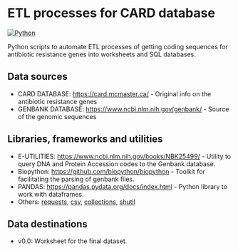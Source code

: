 # ETL processes for CARD database

[![Python](https://img.shields.io/badge/python-3.10-blue.svg)](https://www.python.org/)

Python scripts to automate ETL processes of getting coding sequences for antibiotic resistance genes into worksheets and SQL databases.

## Data sources

* CARD DATABASE: https://card.mcmaster.ca/ - Original info on the antibiotic resistance genes
* GENBANK DATABASE: https://www.ncbi.nlm.nih.gov/genbank/ - Source of the genomic sequences

## Libraries, frameworks and utilities

* E-UTILITIES: https://www.ncbi.nlm.nih.gov/books/NBK25499/ - Utility to query DNA and Protein Accession codes to the Genbank database.
* Biopython: https://github.com/biopython/biopython - Toolkit for facilitating the parsing of genbank files.
* PANDAS: https://pandas.pydata.org/docs/index.html - Python library to work with dataframes.
* Others: [requests](https://pypi.org/project/requests/), [csv](https://pypi.org/project/python-csv/), [collections](https://docs.python.org/3/library/collections.html), [shutil](https://docs.python.org/3/library/shutil.html)

## Data destinations

* v0.0: Worksheet for the final dataset.
